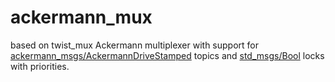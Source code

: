 ackermann_mux
=========

based on twist_mux
Ackermann multiplexer with support for
[ackermann_msgs/AckermannDriveStamped](http://docs.ros.org/api/ackermann_msgs/html/msg/AckermannDriveStamped.html)
topics and
[std_msgs/Bool](http://docs.ros.org/api/std_msgs/html/msg/Bool.html) locks with priorities.

<!-- See [documentation](http://wiki.ros.org/twist_mux). -->
